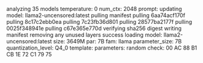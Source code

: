 analyzing  35 models
temperature:  0
num_ctx:  2048
prompt: 
 updating model: llama2-uncensored:latest
pulling manifest
pulling 6aa74acf170f
pulling 8c17c2ebb0ea
pulling 7c23fb36d801
pulling 28577ba2177f
pulling 0025f348941e
pulling c67e365e770d
verifying sha256 digest
writing manifest
removing any unused layers
success
 loading model: llama2-uncensored:latest size: 3649M par: 7B fam: llama
 parameter_size: 7B
 quantization_level: Q4_0
 template: 
 parameters: 
 random check: 00 AC 88 B1 CB 1E 72 C1 79 75 

